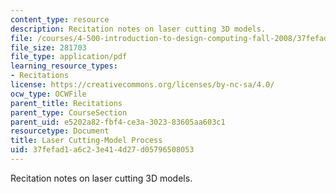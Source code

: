 ```yaml
---
content_type: resource
description: Recitation notes on laser cutting 3D models.
file: /courses/4-500-introduction-to-design-computing-fall-2008/37fefad1a6c23e414d27d05796508053_rec7.pdf
file_size: 281703
file_type: application/pdf
learning_resource_types:
- Recitations
license: https://creativecommons.org/licenses/by-nc-sa/4.0/
ocw_type: OCWFile
parent_title: Recitations
parent_type: CourseSection
parent_uid: e5202a82-fbf4-ce3a-3023-83605aa603c1
resourcetype: Document
title: Laser Cutting-Model Process
uid: 37fefad1-a6c2-3e41-4d27-d05796508053
---
```

Recitation notes on laser cutting 3D models.